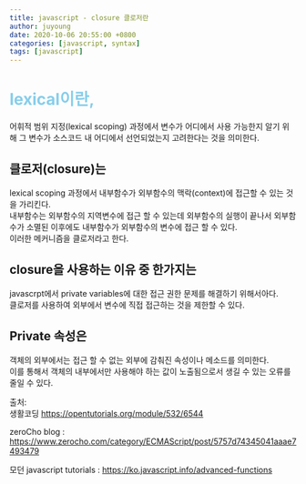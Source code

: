```yaml
---
title: javascript - closure 클로저란
author: juyoung
date: 2020-10-06 20:55:00 +0800
categories: [javascript, syntax]
tags: [javascript]
---
```



# <font color=skyblue>lexical이란,</font>  
  어휘적 범위 지정(lexical scoping) 과정에서 변수가 어디에서 사용 가능한지 알기 위해 그 변수가 소스코드 내 어디에서 선언되었는지 고려한다는 것을 의미한다. 


## 클로저(closure)는  
 lexical scoping 과정에서 내부함수가 외부함수의 맥락(context)에 접근할 수 있는 것을 가리킨다.  
 내부함수는 외부함수의 지역변수에 접근 할 수 있는데 외부함수의 실행이 끝나서 외부함수가 소멸된 이후에도 내부함수가 외부함수의 변수에 접근 할 수 있다.  
이러한 메커니즘을 클로저라고 한다. 

## closure을 사용하는 이유 중 한가지는   
javascrpt에서 private variables에 대한 접근 권한 문제를 해결하기 위해서아다.  
클로저를 사용하여 외부에서 변수에 직접 접근하는 것을 제한할 수 있다.  

## Private 속성은 
객체의 외부에서는 접근 할 수 없는 외부에 감춰진 속성이나 메소드를 의미한다.   
이를 통해서 객체의 내부에서만 사용해야 하는 값이 노출됨으로서 생길 수 있는 오류를 줄일 수 있다.

출처:   
생활코딩 <https://opentutorials.org/module/532/6544>  

zeroCho blog : <https://www.zerocho.com/category/ECMAScript/post/5757d74345041aaae7493479>

모던 javascript tutorials : <https://ko.javascript.info/advanced-functions>